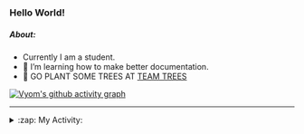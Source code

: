 ### Hello World!

##### About:
- Currently I am a student.
- 🌱 I’m learning how to make better documentation.
- 🌱 GO PLANT SOME TREES AT [TEAM TREES](https://teamtrees.org/)

[![Vyom's github activity graph](https://activity-graph.herokuapp.com/graph?username=Vyvy-vi)](https://github.com/ashutosh00710/github-readme-activity-graph)

---
<details>
  <summary>:zap: My Activity:</summary>
  
<!--START_SECTION:waka-->
![Code Time](http://img.shields.io/badge/Code%20Time-855%20hrs%2013%20mins-blue)

**I'm a Night 🦉** 

```text
🌞 Morning    101 commits    ██░░░░░░░░░░░░░░░░░░░░░░░   9.91% 
🌆 Daytime    286 commits    ███████░░░░░░░░░░░░░░░░░░   28.07% 
🌃 Evening    324 commits    ████████░░░░░░░░░░░░░░░░░   31.8% 
🌙 Night      308 commits    ███████░░░░░░░░░░░░░░░░░░   30.23%

```
📅 **I'm Most Productive on Sunday** 

```text
Monday       137 commits    ███░░░░░░░░░░░░░░░░░░░░░░   13.44% 
Tuesday      136 commits    ███░░░░░░░░░░░░░░░░░░░░░░   13.35% 
Wednesday    157 commits    ███░░░░░░░░░░░░░░░░░░░░░░   15.41% 
Thursday     140 commits    ███░░░░░░░░░░░░░░░░░░░░░░   13.74% 
Friday       127 commits    ███░░░░░░░░░░░░░░░░░░░░░░   12.46% 
Saturday     100 commits    ██░░░░░░░░░░░░░░░░░░░░░░░   9.81% 
Sunday       222 commits    █████░░░░░░░░░░░░░░░░░░░░   21.79%

```


📊 **This Week I Spent My Time On** 

```text
🔥 Editors: 
VS Code                  8 hrs 33 mins       █████████████████████████   100.0%

🐱‍💻 Projects: 
CSF                      7 hrs 40 mins       █████████████████████░░░░   84.45% 
praise                   1 hr 23 mins        ███░░░░░░░░░░░░░░░░░░░░░░   15.25% 
homebrew                 1 min               ░░░░░░░░░░░░░░░░░░░░░░░░░   0.29%

```


 Last Updated on 19/08/2022 04:22:42 UTC
<!--END_SECTION:waka-->
</details>

